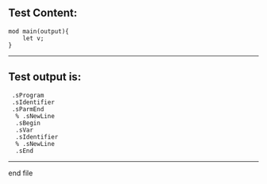 
Test Content: 
-------------------------
```
mod main(output){
    let v;
}
```
------------------------
Test output is: 
-------------------------
```
 .sProgram
 .sIdentifier
 .sParmEnd
  % .sNewLine
  .sBegin
  .sVar
  .sIdentifier
  % .sNewLine
  .sEnd

```
------------------------

end file
